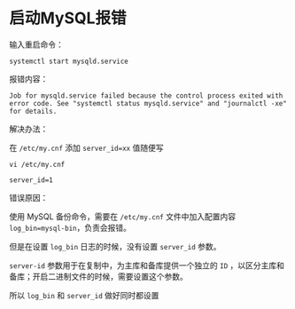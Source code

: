 # 启动MySQL报错

输入重启命令：

```shell
systemctl start mysqld.service
```

报错内容：

```shell
Job for mysqld.service failed because the control process exited with error code. See "systemctl status mysqld.service" and "journalctl -xe" for details.
```

解决办法：

在 `/etc/my.cnf` 添加 `server_id=xx` 值随便写

```shell
vi /etc/my.cnf

server_id=1
```

错误原因：

使用 MySQL 备份命令，需要在 `/etc/my.cnf` 文件中加入配置内容 `log_bin=mysql-bin`，负责会报错。

但是在设置 `log_bin` 日志的时候，没有设置 `server_id` 参数。

`server-id` 参数用于在复制中，为主库和备库提供一个独立的 `ID` ，以区分主库和备库；开启二进制文件的时候，需要设置这个参数。

所以 `log_bin` 和 `server_id` 做好同时都设置
